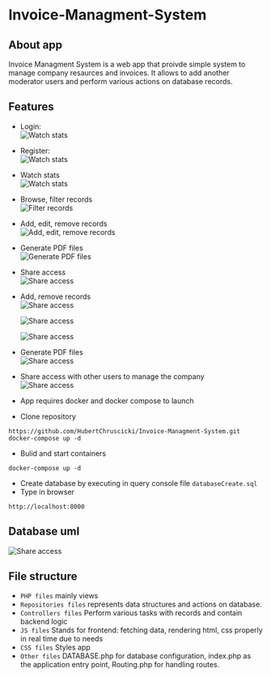 
# Invoice-Managment-System

## About app
Invoice Managment System is a web app that proivde simple system to manage company resaurces and invoices. It allows to add another moderator users and perform various actions on database records.

## Features

- Login:  
  ![Watch stats](readmeImages/img01.png)

- Register:  
  ![Watch stats](readmeImages/img02.png)

- Watch stats  
  ![Watch stats](readmeImages/img1.png)

- Browse, filter records  
  ![Filter records](readmeImages/img2.png)

- Add, edit, remove records  
  ![Add, edit, remove records](readmeImages/img3.png)

- Generate PDF files  
  ![Generate PDF files](readmeImages/img4.png)

- Share access  
  ![Share access](readmeImages/img5.png)

- Add, remove records  
  ![Share access](readmeImages/img6.png)

  ![Share access](readmeImages/img7.png)

  ![Share access](readmeImages/img8.png)

- Generate PDF files  
  ![Share access](readmeImages/img9.png)

- Share access with other users to manage the company  
  ![Share access](readmeImages/img10.png)

- App requires docker and docker compose to launch

- Clone repository 

```
https://github.com/HubertChruscicki/Invoice-Managment-System.git
docker-compose up -d

```
- Bulid and start containers
```
docker-compose up -d

```
- Create database by executing in query console file `databaseCreate.sql`
- Type in browser 
```
http://localhost:8000

```
## Database uml
 ![Share access](databaseUML.png)


## File structure

- `PHP files` mainly views
- `Repositories files` represents data structures and actions on database.
- `Controllers files` Perform various tasks with records and contain backend logic
- `JS files` Stands for frontend: fetching data, rendering html, css properly in real time due to needs
- `CSS files` Styles app
- `Other files` DATABASE.php for database configuration,
index.php as the application entry point,
Routing.php for handling routes.
